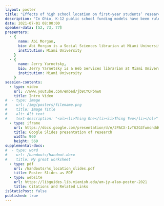 ```yaml
---
layout: poster
title: "Effects of high school location on first-year students’ research confidence and college readiness"
description: "In Ohio, K-12 public school funding models have been ruled unconstitutional four times due to the great discrepancies among districts from different economic and geographic areas. One of these discrepancies is often the availability of library services. In our research, we aimed to examine how these discrepancies may have altered preparedness for college-level research for incoming first-year students from various backgrounds. As the 2019-20 school year opened, we surveyed the incoming first-year class at a large public university. We received 117 responses in total from this survey. We first looked at this population as a whole, then analyzed responses by rural/urban/suburban areas. We found that students from rural districts were frequently taught how to conduct research by someone other than a school librarian. We also found significant differences in student confidence between students taught by librarians in high school and students taught by others. As students are now expected to learn remotely, at least part-time, potentially without the support from access to the library and library staff on campus, this research helps clarify the challenges students face in their home communities."
date: 2021-07-01 08:00:00
speaker-data: [52, 73, 77]
presenters:
  - {
      name: Abi Morgan,
      bio: Abi Morgan is a Social Sciences librarian at Miami University.,
      institution: Miami University
    }
  - {
      name: Jerry Yarnetsky,
      bio: Jerry Yarnetsky is a Web Services librarian at Miami University.,
      institution: Miami University
    }
session-contents:
  - type: video
    url: //www.youtube.com/embed/jb9CYCPbnw0
    title: Intro Video
#  - type: image
#    url: /img/posters/filename.png
#    title: Image Title
#    alt: Alt text
#    text-description: "<ol><li>Thing One</li><li>Thing Two</li></ol>"
  - type: iframe
    url: https://docs.google.com/presentation/d/e/2PACX-1vTG2G3fwmcnddCc9R8lYzd93YDN34HQGS_DrWdYgmPdog4ewI03z7oc-2Advf2WQLgH4DIE6-LC3Gmg/embed?start=false&loop=false&delayms=3000
    title: Google Slides presentation of research
    width: 960
    height: 569
supplemental-docs:
#  - type: word
#    url: /handouts/handout.docx
#    title: My great worksheet
  - type: pdf
    url: /handouts/hs_location_slides.pdf
    title: Poster Slides as PDF
  - type: website
    url: https://libguides.lib.miamioh.edu/am-jy-alao-poster-2021
    title: Citations and Related Links
isStaticPost: false
published: true
---
```


